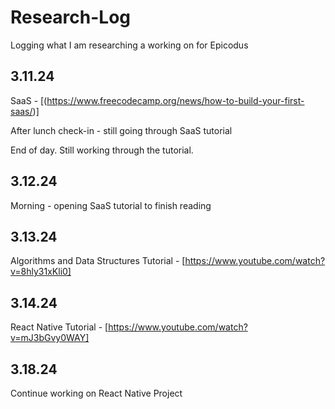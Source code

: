 # Research-Log
Logging what I am researching a working on for Epicodus

## 3.11.24

SaaS - [(https://www.freecodecamp.org/news/how-to-build-your-first-saas/)]
 
After lunch check-in - still going through SaaS tutorial

End of day. Still working through the tutorial.

## 3.12.24

Morning - opening SaaS tutorial to finish reading

## 3.13.24

Algorithms and Data Structures Tutorial - [https://www.youtube.com/watch?v=8hly31xKli0]

## 3.14.24

React Native Tutorial - [https://www.youtube.com/watch?v=mJ3bGvy0WAY]

## 3.18.24

Continue working on React Native Project